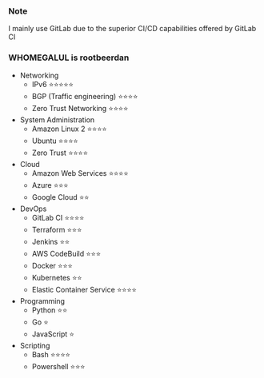 ### Note

I mainly use GitLab due to the superior CI/CD capabilities offered by GitLab CI

### WHOMEGALUL is rootbeerdan

- Networking
  - IPv6 ⭐⭐⭐⭐⭐
  - BGP (Traffic engineering) ⭐⭐⭐⭐
  - Zero Trust Networking ⭐⭐⭐⭐
- System Administration
  - Amazon Linux 2 ⭐⭐⭐⭐
  - Ubuntu ⭐⭐⭐⭐
  - Zero Trust ⭐⭐⭐⭐
- Cloud
  - Amazon Web Services ⭐⭐⭐⭐
  - Azure ⭐⭐⭐
  - Google Cloud ⭐⭐
- DevOps
  - GitLab CI ⭐⭐⭐⭐ 
  - Terraform ⭐⭐⭐
  - Jenkins ⭐⭐
  - AWS CodeBuild ⭐⭐⭐
  - Docker ⭐⭐⭐
  - Kubernetes ⭐⭐
  - Elastic Container Service ⭐⭐⭐⭐
 - Programming
   - Python ⭐⭐
   - Go ⭐
   - JavaScript ⭐
 - Scripting
   - Bash ⭐⭐⭐⭐
   - Powershell ⭐⭐⭐
